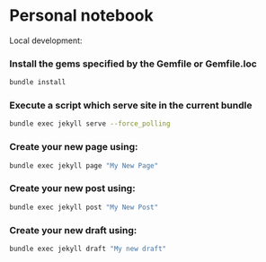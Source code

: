# Personal notebook


Local development:
### Install the gems specified by the Gemfile or Gemfile.loc
```bash 
bundle install
```

### Execute a script which serve site in the current bundle
```bash
bundle exec jekyll serve --force_polling
```

### Create your new page using:
```bash
bundle exec jekyll page "My New Page"
```

### Create your new post using:
```bash
bundle exec jekyll post "My New Post"
```

### Create your new draft using:
```bash
bundle exec jekyll draft "My new draft"
```

